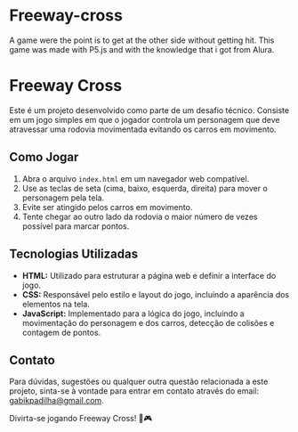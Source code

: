 # Freeway-cross
A game were the point is to get at the other side without getting hit. This game was made with  P5.js and with the knowledge that i got from Alura.
# Freeway Cross

Este é um projeto desenvolvido como parte de um desafio técnico. Consiste em um jogo simples em que o jogador controla um personagem que deve atravessar uma rodovia movimentada evitando os carros em movimento.

## Como Jogar
1. Abra o arquivo `index.html` em um navegador web compatível.
2. Use as teclas de seta (cima, baixo, esquerda, direita) para mover o personagem pela tela.
3. Evite ser atingido pelos carros em movimento.
4. Tente chegar ao outro lado da rodovia o maior número de vezes possível para marcar pontos.

## Tecnologias Utilizadas
- **HTML:** Utilizado para estruturar a página web e definir a interface do jogo.
- **CSS:** Responsável pelo estilo e layout do jogo, incluindo a aparência dos elementos na tela.
- **JavaScript:** Implementado para a lógica do jogo, incluindo a movimentação do personagem e dos carros, detecção de colisões e contagem de pontos.


## Contato
Para dúvidas, sugestões ou qualquer outra questão relacionada a este projeto, sinta-se à vontade para entrar em contato através do email: gabikpadilha@gmail.com.

Divirta-se jogando Freeway Cross! 🚗🎮
